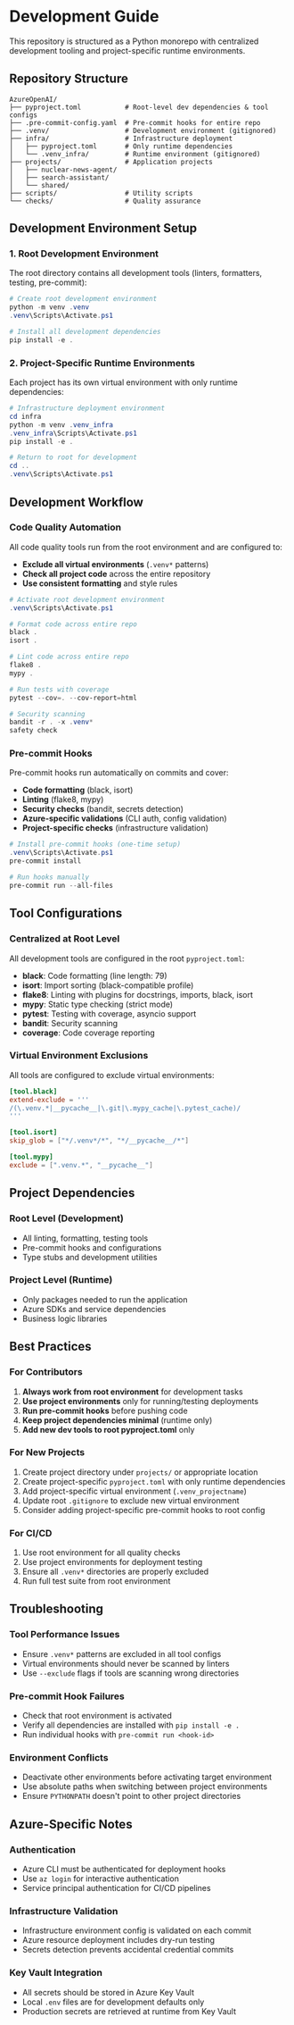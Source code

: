 # Development Guide

This repository is structured as a Python monorepo with centralized development tooling and project-specific runtime environments.

## Repository Structure

```
AzureOpenAI/
├── pyproject.toml           # Root-level dev dependencies & tool configs
├── .pre-commit-config.yaml  # Pre-commit hooks for entire repo
├── .venv/                   # Development environment (gitignored)
├── infra/                   # Infrastructure deployment
│   ├── pyproject.toml       # Only runtime dependencies
│   └── .venv_infra/         # Runtime environment (gitignored)
├── projects/                # Application projects
│   ├── nuclear-news-agent/
│   ├── search-assistant/
│   └── shared/
├── scripts/                 # Utility scripts
└── checks/                  # Quality assurance
```

## Development Environment Setup

### 1. Root Development Environment

The root directory contains all development tools (linters, formatters, testing, pre-commit):

```powershell
# Create root development environment
python -m venv .venv
.venv\Scripts\Activate.ps1

# Install all development dependencies
pip install -e .
```

### 2. Project-Specific Runtime Environments

Each project has its own virtual environment with only runtime dependencies:

```powershell
# Infrastructure deployment environment
cd infra
python -m venv .venv_infra
.venv_infra\Scripts\Activate.ps1
pip install -e .

# Return to root for development
cd ..
.venv\Scripts\Activate.ps1
```

## Development Workflow

### Code Quality Automation

All code quality tools run from the root environment and are configured to:
- **Exclude all virtual environments** (`.venv*` patterns)
- **Check all project code** across the entire repository
- **Use consistent formatting** and style rules

```powershell
# Activate root development environment
.venv\Scripts\Activate.ps1

# Format code across entire repo
black .
isort .

# Lint code across entire repo
flake8 .
mypy .

# Run tests with coverage
pytest --cov=. --cov-report=html

# Security scanning
bandit -r . -x .venv*
safety check
```

### Pre-commit Hooks

Pre-commit hooks run automatically on commits and cover:
- **Code formatting** (black, isort)
- **Linting** (flake8, mypy)
- **Security checks** (bandit, secrets detection)
- **Azure-specific validations** (CLI auth, config validation)
- **Project-specific checks** (infrastructure validation)

```powershell
# Install pre-commit hooks (one-time setup)
.venv\Scripts\Activate.ps1
pre-commit install

# Run hooks manually
pre-commit run --all-files
```

## Tool Configurations

### Centralized at Root Level

All development tools are configured in the root `pyproject.toml`:

- **black**: Code formatting (line length: 79)
- **isort**: Import sorting (black-compatible profile)
- **flake8**: Linting with plugins for docstrings, imports, black, isort
- **mypy**: Static type checking (strict mode)
- **pytest**: Testing with coverage, asyncio support
- **bandit**: Security scanning
- **coverage**: Code coverage reporting

### Virtual Environment Exclusions

All tools are configured to exclude virtual environments:
```toml
[tool.black]
extend-exclude = '''
/(\.venv.*|__pycache__|\.git|\.mypy_cache|\.pytest_cache)/
'''

[tool.isort]
skip_glob = ["*/.venv*/*", "*/__pycache__/*"]

[tool.mypy]
exclude = [".venv.*", "__pycache__"]
```

## Project Dependencies

### Root Level (Development)
- All linting, formatting, testing tools
- Pre-commit hooks and configurations
- Type stubs and development utilities

### Project Level (Runtime)
- Only packages needed to run the application
- Azure SDKs and service dependencies
- Business logic libraries

## Best Practices

### For Contributors

1. **Always work from root environment** for development tasks
2. **Use project environments** only for running/testing deployments
3. **Run pre-commit hooks** before pushing code
4. **Keep project dependencies minimal** (runtime only)
5. **Add new dev tools to root pyproject.toml** only

### For New Projects

1. Create project directory under `projects/` or appropriate location
2. Create project-specific `pyproject.toml` with only runtime dependencies
3. Add project-specific virtual environment (`.venv_projectname`)
4. Update root `.gitignore` to exclude new virtual environment
5. Consider adding project-specific pre-commit hooks to root config

### For CI/CD

1. Use root environment for all quality checks
2. Use project environments for deployment testing
3. Ensure all `.venv*` directories are properly excluded
4. Run full test suite from root environment

## Troubleshooting

### Tool Performance Issues
- Ensure `.venv*` patterns are excluded in all tool configs
- Virtual environments should never be scanned by linters
- Use `--exclude` flags if tools are scanning wrong directories

### Pre-commit Hook Failures
- Check that root environment is activated
- Verify all dependencies are installed with `pip install -e .`
- Run individual hooks with `pre-commit run <hook-id>`

### Environment Conflicts
- Deactivate other environments before activating target environment
- Use absolute paths when switching between project environments
- Ensure `PYTHONPATH` doesn't point to other project directories

## Azure-Specific Notes

### Authentication
- Azure CLI must be authenticated for deployment hooks
- Use `az login` for interactive authentication
- Service principal authentication for CI/CD pipelines

### Infrastructure Validation
- Infrastructure environment config is validated on each commit
- Azure resource deployment includes dry-run testing
- Secrets detection prevents accidental credential commits

### Key Vault Integration
- All secrets should be stored in Azure Key Vault
- Local `.env` files are for development defaults only
- Production secrets are retrieved at runtime from Key Vault
